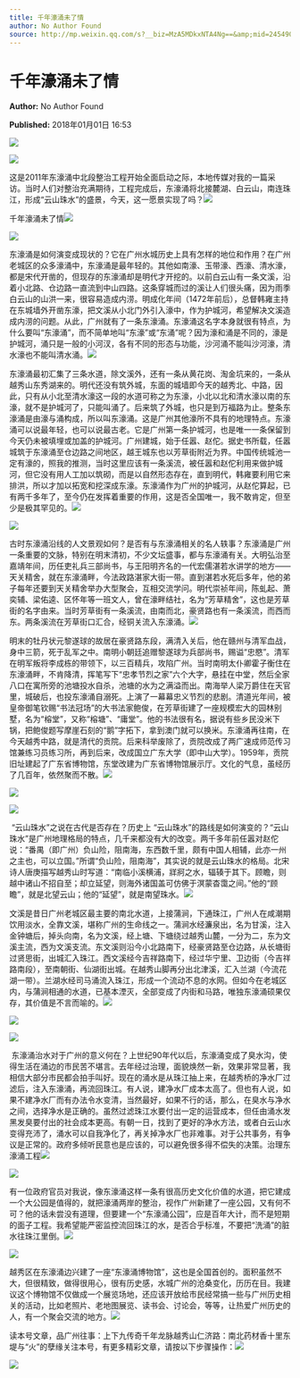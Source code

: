 ```yaml
---
title: 千年濠涌未了情
author: No Author Found
source: http://mp.weixin.qq.com/s?__biz=MzA5MDkxNTA4Ng==&amp;mid=2454906767&amp;idx=1&amp;sn=d59ffbcfec285573cdf80f39e9f8f773&amp;chksm=87a22feeb0d5a6f864552b1fb0e50bbc786a146ff91049359d6bdb911b13cd323964f9ddb05c#rd
---
```


# 千年濠涌未了情

**Author:** No Author Found

**Published:** 2018年01月01日 16:53

![](https://mmbiz.qpic.cn/mmbiz_jpg/PJWG74pLsMY6VjSs8icl92DouG8adAGS0ibIkmicA6dYrXchQel1ic3LTtD572I9r9sbW2tOnBvpibgicAXRcdc4p5aA/0?wx_fmt=jpeg)

![](http://mmbiz.qpic.cn/mmbiz_jpg/PJWG74pLsMYNiaF5hCjO63jcXf1olBXNSXHOicrTHEMOhib8e2GO1CScxkZqicWYl07ia8Xolp1Gms34Tm82MialeVLg/0?wx_fmt=jpeg)

这是2011年东濠涌中北段整治工程开始全面启动之际，本地传媒对我的一篇采访。当时人们对整治充满期待，工程完成后，东濠涌将北接麓湖、白云山，南连珠江，形成“云山珠水”的盛景，今天，这一愿景实现了吗？![](http://mmbiz.qpic.cn/mmbiz_png/PJWG74pLsMYNiaF5hCjO63jcXf1olBXNSFw7xFy6qXHuvEItgicbVzZ372nA7PlibCeOhfzOqLdUE5OSoHOb3nEoQ/0?wx_fmt=png)

千年濠涌未了情![](http://mmbiz.qpic.cn/mmbiz_png/PJWG74pLsMYNiaF5hCjO63jcXf1olBXNS3bxGF9k6bNc7DIMR7Mtrvibn04xarkWoTBTkibyPyxwxbwtF1jicY8rRQ/0?wx_fmt=png)

![](http://mmbiz.qpic.cn/mmbiz_png/PJWG74pLsMYNiaF5hCjO63jcXf1olBXNSKibr4get6LIZrGt4O55cia7zq1rySTzeia60HG7ICTQbVnAY9kgq72TibA/0?wx_fmt=png)

东濠涌是如何演变成现状的？它在广州水城历史上具有怎样的地位和作用？在广州老城区的众多濠涌中，东濠涌是最年轻的。其他如南濠、玉带濠、西濠、清水濠，都是宋代开凿的，但现存的东濠涌却是明代才开挖的。以前白云山有一条文溪，沿着小北路、仓边路一直流到中山四路。这条穿城而过的溪让人们很头痛，因为雨季白云山的山洪一来，很容易造成内涝。明成化年间（1472年前后），总督韩雍主持在东城墙外开凿东濠，把文溪从小北门外引入濠中，作为护城河，希望解决文溪造成内涝的问题。从此，广州就有了一条东濠涌。东濠涌这名字本身就很有特点，为什么要叫“东濠涌”，而不简单地叫“东濠”或“东涌”呢？因为濠和涌是不同的，濠是护城河，涌只是一般的小河汊，各有不同的形态与功能，沙河涌不能叫沙河濠，清水濠也不能叫清水涌。![](http://mmbiz.qpic.cn/mmbiz_jpg/PJWG74pLsMYNiaF5hCjO63jcXf1olBXNSibf9zibtLNNHX1cJryOEuD9oJxle78icEzwMh8qwQharyCUuYPFrSQYLQ/0?wx_fmt=jpeg)

东濠涌最初汇集了三条水道，除文溪外，还有一条从黄花岗、淘金坑来的，一条从越秀山东秀湖来的。明代还没有筑外城，东面的城墙即今天的越秀北、中路，因此，只有从小北至清水濠这一段的水道可称之为东濠，小北以北和清水濠以南的东濠，就不是护城河了，只能叫涌了。后来筑了外城，也只是到万福路为止。整条东濠涌是由濠与涌构成，所以叫东濠涌。这是广州其他濠所不具有的地理特点。东濠涌可以说最年轻，也可以说最古老。它是广州第一条护城河，也是唯一一条保留到今天仍未被填埋或加盖的护城河。广州建城，始于任嚣、赵佗。据史书所载，任嚣城筑于东濠涌至仓边路之间地区，越王城东也以芳草街附近为界。中国传统城池一定有濠的，照我的推测，当时这里应该有一条溪流，被任嚣和赵佗利用来做护城河，但它没有用人工加以筑砌，而是以自然形态存在，直到明代，韩雍要利用它来排洪，所以才加以拓宽和挖深成东濠。东濠涌作为广州的护城河，从赵佗算起，已有两千多年了，至今仍在发挥着重要的作用，这是否全国唯一，我不敢肯定，但至少是极其罕见的。![](http://mmbiz.qpic.cn/mmbiz_jpg/PJWG74pLsMYNiaF5hCjO63jcXf1olBXNSggZVYR8hVQyDPDU7hg7DD9umpibB0BS1Ib2f3TTBEJVUupHHQ7JSRzA/0?wx_fmt=jpeg)

![](http://mmbiz.qpic.cn/mmbiz_png/PJWG74pLsMYNiaF5hCjO63jcXf1olBXNSV7qQTEV3b6ts3ZyW7999q8nSAyJicPHZUyul6j9Yicztp2QWBagxo8jw/0?wx_fmt=png)

古时东濠涌沿线的人文景观如何？是否有与东濠涌相关的名人轶事？东濠涌是广州一条重要的文脉，特别在明末清初，不少文坛盛事，都与东濠涌有关。大明弘治至嘉靖年间，历任吏礼兵三部尚书，与王阳明齐名的一代宏儒湛若水讲学的地方——天关精舍，就在东濠涌畔，今法政路湛家大街一带。直到湛若水死后多年，他的弟子每年还要到天关精舍举办大型聚会，互相交流学问。明代崇祯年间，陈虬起、萧奕辅、梁佑逵、区怀年等一班文人，曾在濠畔结社，名为“芳草精舍”，这也是芳草街的名字由来。当时芳草街有一条溪流，由南而北，豪贤路也有一条溪流，而西而东。两条溪流在芳草街口汇合，经铜关流入东濠涌。![](http://mmbiz.qpic.cn/mmbiz_jpg/PJWG74pLsMYNiaF5hCjO63jcXf1olBXNSFMju9KTaKzX2JcPFk0URk5IIZA1jqzuG0LYzia2OBDInibB2rANDlGYg/0?wx_fmt=jpeg)

明末的牡丹状元黎遂球的故居在豪贤路东段，满清入关后，他在赣州与清军血战，身中三箭，死于乱军之中。南明小朝廷追赠黎遂球为兵部尚书，赐谥“忠愍”。清军在明军叛将李成栋的带领下，以三百精兵，攻陷广州。当时南明太仆卿霍子衡住在东濠涌畔，不肯降清，挥笔写下“忠孝节烈之家”六个大字，悬挂在中堂，然后全家八口在寓所旁的池塘投水自杀，池塘的水为之满溢而出。南海举人梁万爵住在天官里，城破后，也投东濠涌自溺死。上演了一幕幕忠义节烈的悲剧。清道光年间，被皇帝御笔钦赐“书法冠场”的大书法家鲍俊，在芳草街建了一座规模宏大的园林别墅，名为“榕堂”，又称“榕塘”、“庸堂”。他的书法很有名，据说有些乡民没米下锅，把鲍俊题写摩崖石刻的“鹅”字拓下，拿到澳门就可以换米。东濠涌再往南，在今天越秀中路，就是清代的贡院。后来科举废除了，贡院改成了两广速成师范传习馆兼练习员练习所，再到后来，改成国立广东大学（即中山大学）。1959年，贡院旧址建起了广东省博物馆，东堂改建为广东省博物馆展示厅。文化的气息，虽经历了几百年，依然聚而不散。![](http://mmbiz.qpic.cn/mmbiz_jpg/PJWG74pLsMYNiaF5hCjO63jcXf1olBXNSRMD1romCSw7HFnkUOHfz11ck9NfAIro8NoicV6PRicdY9EYMM61CDlxg/0?wx_fmt=jpeg)

![](http://mmbiz.qpic.cn/mmbiz_jpg/PJWG74pLsMYNiaF5hCjO63jcXf1olBXNS2cntcQicfhv7Ljyp6mGc3icppnRYaeBMWHQgCn3OHicLXRicvPIUibs10Aw/0?wx_fmt=jpeg)

![](http://mmbiz.qpic.cn/mmbiz_png/PJWG74pLsMYNiaF5hCjO63jcXf1olBXNSKibr4get6LIZrGt4O55cia7zq1rySTzeia60HG7ICTQbVnAY9kgq72TibA/0?wx_fmt=png)

 “云山珠水”之说在古代是否存在？历史上 “云山珠水”的路线是如何演变的？“云山珠水”是广州地理格局的特点，几千来都没有大的改变。两千多年前任嚣对赵佗说：“番禺（即广州）负山险，阻南海，东西数千里，颇有中国人相辅，此亦一州之主也，可以立国。”所谓“负山险，阻南海”，其实说的就是云山珠水的格局。北宋诗人唐庚描写越秀山时写道：“南临小溪横浦，牂牁之水，辐辏于其下。顾瞻，则越中诸山不招自至；却立延望，则海外诸国盖可仿佛于溟蒙杳霭之间。”他的“顾瞻”，就是北望云山；他的“延望”，就是南望珠水。![](http://mmbiz.qpic.cn/mmbiz_jpg/PJWG74pLsMYNiaF5hCjO63jcXf1olBXNSAkD2VVuc3RDw9hrVR6yWC18E11QBt8hhWQH8qnHkAibGsTufibQlZDNw/0?wx_fmt=jpeg)

文溪是昔日广州老城区最主要的南北水道，上接蒲涧，下通珠江，广州人在咸潮期饮用淡水，全靠文溪，堪称广州的生命线之一。蒲涧水经濂泉出，名为甘溪，注入金钟塘后，掉头向南，名为文溪，经上塘、下塘绕过越秀山麓，一分为二，东为文溪主流，西为文溪支流。东文溪则沿今小北路南下，经豪贤路至仓边路，从长塘街过贤思街，出城汇入珠江。西文溪经今吉祥路南下，经过华宁里、卫边街（今吉祥路南段），至南朝街、仙湖街出城。在越秀山脚再分出北津溪，汇入兰湖（今流花湖一带）。兰湖水经司马涌流入珠江，形成一个流动不息的水网。但如今在老城区内，与蒲涧相通的水道，已基本湮灭，全部变成了内街和马路，唯独东濠涌硕果仅存，其价值是不言而喻的。![](http://mmbiz.qpic.cn/mmbiz_jpg/PJWG74pLsMYNiaF5hCjO63jcXf1olBXNShicGWougxqeksdKINAZ4TvWfKLlQiaRQJIdZWddEzUIcNUL5pD5XtAng/0?wx_fmt=jpeg)

![](http://mmbiz.qpic.cn/mmbiz_jpg/PJWG74pLsMYNiaF5hCjO63jcXf1olBXNShQiaI4hPBAom9TjO7MYpg9aGNgkdrCrAWBlRwiaoBxgk03qnfq3ukbew/0?wx_fmt=jpeg)

![](http://mmbiz.qpic.cn/mmbiz_png/PJWG74pLsMYNiaF5hCjO63jcXf1olBXNSKibr4get6LIZrGt4O55cia7zq1rySTzeia60HG7ICTQbVnAY9kgq72TibA/0?wx_fmt=png)

 东濠涌治水对于广州的意义何在？上世纪90年代以后，东濠涌变成了臭水沟，使得生活在涌边的市民苦不堪言。去年经过治理，面貌焕然一新，效果非常显著，我相信大部分市民都会拍手叫好。现在的涌水是从珠江抽上来，在越秀桥的净水厂过滤后，注入东濠涌，再流回珠江。有人说，建净水厂成本太高了。但也有人说，如果不建净水厂而有办法令水变清，当然最好，如果不行的话，那么，在臭水与净水之间，选择净水是正确的。虽然过滤珠江水要付出一定的运营成本，但任由涌水发黑发臭要付出的社会成本更高。有朝一日，找到了更好的净水方法，或者白云山水变得充沛了，涌水可以自我净化了，再关掉净水厂也非难事。对于公共事务，有争议是正常的。政府多倾听民意也是应该的，可以避免很多得不偿失的决策。治理东濠涌工程![](http://mmbiz.qpic.cn/mmbiz_jpg/PJWG74pLsMYNiaF5hCjO63jcXf1olBXNSlNAg3s0o4B4SPUhk1xhZjqQDnUSH8LHdibDAfyCy2PgvNKAibt7dQjxg/0?wx_fmt=jpeg)

![](http://mmbiz.qpic.cn/mmbiz_jpg/PJWG74pLsMYNiaF5hCjO63jcXf1olBXNSgnjt5ibxxY75lYjtcF8qqmNLk0YcPyuz9gsFHPBKK0eKXNKQ9mN4vQg/0?wx_fmt=jpeg)

有一位政府官员对我说，像东濠涌这样一条有很高历史文化价值的水道，把它建成一个大公园是值得的，就把濠涌两岸的整治，视作广州新建了一座公园，又有何不可？他的话未尝没有道理，但要建一个“东濠涌公园”，应是百年大计，而不是短期的面子工程。我希望能严密监控流回珠江的水，是否合乎标准，不要把“洗涌”的脏水往珠江里倒。![](http://mmbiz.qpic.cn/mmbiz_jpg/PJWG74pLsMYNiaF5hCjO63jcXf1olBXNSSSpXx30pkeIzkS6e25wJskesvSCXqR1cVUX1VJ6fzXzYic6exGFeic5A/0?wx_fmt=jpeg)

![](http://mmbiz.qpic.cn/mmbiz_jpg/PJWG74pLsMYNiaF5hCjO63jcXf1olBXNSR6iaatnVojOibYndCCTVJcjY122aX8GabDnBzo5pDx92fkyPbyDvRmuQ/0?wx_fmt=jpeg)

越秀区在东濠涌边兴建了一座“东濠涌博物馆”，这也是全国首创的。面积虽然不大，但很精致，做得很用心，很有历史感，水城广州的沧桑变化，历历在目。我建议这个博物馆不仅做成一个展览场地，还应该开放给市民经常搞一些与广州历史相关的活动，比如老照片、老地图展览、读书会、讨论会，等等，让热爱广州历史的人，有一个聚会交流的地方。![](http://mmbiz.qpic.cn/mmbiz_png/PJWG74pLsMYNiaF5hCjO63jcXf1olBXNSN2BfNFRFic0YicCHF244xBOGJxdp8qSlmu2QOjh7ImOSaye4foTibMVicg/0?wx_fmt=png)

读本号文章，品广州往事：上下九传奇千年龙脉越秀山仁济路：南北药材香十里东堤与“火”的孽缘关注本号，有更多精彩文章，请按以下步骤操作：![](https://mmbiz.qpic.cn/mmbiz_gif/PJWG74pLsMYf2b50xFTbTsibmjv5gNVOxZegUj8mrKtpuzCpBAYnQw9duHfIcNnUzicicnGUSv4EWPSTRAPvV9g3w/0?wx_fmt=gif)

![](https://mmbiz.qpic.cn/mmbiz_png/PJWG74pLsMbxzxSWsbSxWa401icEeDUWiawxAxbdgTq3LmtribGicfmgEgabFONInhdrQRwY9Y4pmxRGlAoaQAaMDA/0?wx_fmt=png)



